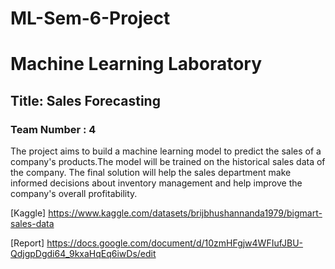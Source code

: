 # ML-Sem-6-Project
#  **Machine Learning Laboratory**
## **Title:** Sales Forecasting 
### **Team Number : 4**

The project aims to build a machine learning model to predict the sales of a company's products.The model will be trained on the historical sales data of the company. The final solution will help the sales department make informed decisions about inventory management and help improve the company's overall profitability.


[Kaggle] https://www.kaggle.com/datasets/brijbhushannanda1979/bigmart-sales-data

[Report] https://docs.google.com/document/d/10zmHFgjw4WFIufJBU-QdjgpDgdi64_9kxaHqEq6iwDs/edit
